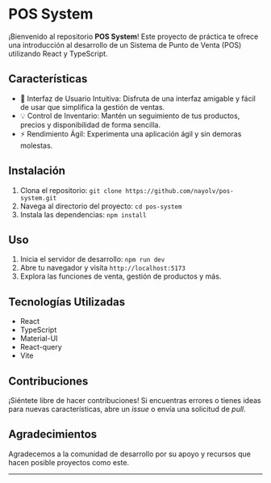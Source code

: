 # POS System

¡Bienvenido al repositorio **POS System**! Este proyecto de práctica te ofrece una introducción al desarrollo de un Sistema de Punto de Venta (POS) utilizando React y TypeScript.

## Características

- 🚀 Interfaz de Usuario Intuitiva: Disfruta de una interfaz amigable y fácil de usar que simplifica la gestión de ventas.
- 💡 Control de Inventario: Mantén un seguimiento de tus productos, precios y disponibilidad de forma sencilla.
- ⚡ Rendimiento Ágil: Experimenta una aplicación ágil y sin demoras molestas.

## Instalación

1. Clona el repositorio: `git clone https://github.com/nayolv/pos-system.git`
2. Navega al directorio del proyecto: `cd pos-system`
3. Instala las dependencias: `npm install`

## Uso

1. Inicia el servidor de desarrollo: `npm run dev`
2. Abre tu navegador y visita `http://localhost:5173`
3. Explora las funciones de venta, gestión de productos y más.

## Tecnologías Utilizadas

- React
- TypeScript
- Material-UI
- React-query
- Vite

## Contribuciones

¡Siéntete libre de hacer contribuciones! Si encuentras errores o tienes ideas para nuevas características, abre un *issue* o envía una solicitud de *pull*.

## Agradecimientos

Agradecemos a la comunidad de desarrollo por su apoyo y recursos que hacen posible proyectos como este.

---